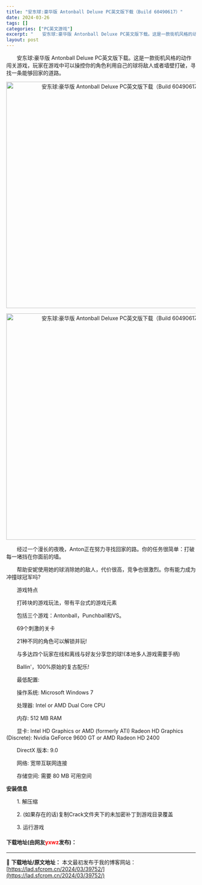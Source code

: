 ```yaml
---
title: "安东球:豪华版 Antonball Deluxe PC英文版下载（Build 60490617）"
date: 2024-03-26
tags: []
categories: ["PC英文游戏"]
excerpt: "　　安东球:豪华版 Antonball Deluxe PC英文版下载。这是一款街机风格的动作闯关游戏，玩家在游戏中可以操控你的角色利用自己的球将敌人或者墙壁打破，寻找一条能够回家的道路。 　　经过一个漫长的夜晚，Anton正在努力寻找回家的路。你的任务很简单：打破每一堵挡在你面前的墙。 　　帮助安妮&hellip;"
layout: post
---
```


 <p>　　安东球:豪华版 Antonball Deluxe PC英文版下载。这是一款街机风格的动作闯关游戏，玩家在游戏中可以操控你的角色利用自己的球将敌人或者墙壁打破，寻找一条能够回家的道路。</p> <p align="center"><img align="" border="0" src="https://lad.sfcrom.cn/wp-content/uploads/2024/03/20240326_6603133e15380.jpg" width="600" alt="安东球:豪华版 Antonball Deluxe PC英文版下载（Build 60490617）" /></p> <p align="center"><img align="" border="0" src="https://lad.sfcrom.cn/wp-content/uploads/2024/03/20240326_6603133eb2f9b.jpg" width="600" alt="安东球:豪华版 Antonball Deluxe PC英文版下载（Build 60490617）" /></p> <p>　　经过一个漫长的夜晚，Anton正在努力寻找回家的路。你的任务很简单：打破每一堵挡在你面前的墙。</p> <p>　　帮助安妮使用她的球消除她的敌人，代价很高，竞争也很激烈。你有能力成为冲撞球冠军吗?</p> <p>　　游戏特点</p> <p>　　打砖块的游戏玩法，带有平台式的游戏元素</p> <p>　　包括三个游戏：Antonball，Punchball和VS。</p> <p>　　69个刺激的关卡</p> <p>　　21种不同的角色可以解锁并玩!</p> <p>　　与多达四个玩家在线和离线与好友分享您的球!(本地多人游戏需要手柄)</p> <p>　　Ballin&#39;，100%原始的复古配乐!</p> <p>　　最低配置:</p> <p>　　操作系统: Microsoft Windows 7</p> <p>　　处理器: Intel or AMD Dual Core CPU</p> <p>　　内存: 512 MB RAM</p> <p>　　显卡: Intel HD Graphics or AMD (formerly ATI) Radeon HD Graphics (Discrete): Nvidia GeForce 9600 GT or AMD Radeon HD 2400</p> <p>　　DirectX 版本: 9.0</p> <p>　　网络: 宽带互联网连接</p> <p>　　存储空间: 需要 80 MB 可用空间</p> <p><strong>安装信息</strong></p> <p>　　1. 解压缩</p> <p>　　2. (如果存在的话)复制Crack文件夹下的未加密补丁到游戏目录覆盖</p> <p>　　3. 运行游戏</p> <p><h4>下载地址(由网友<font color="red">yxwz</font>发布)：</h4></p> 

---
📖 **下载地址/原文地址：** 本文最初发布于我的博客网站：[https://lad.sfcrom.cn/2024/03/39752/](https://lad.sfcrom.cn/2024/03/39752/)
